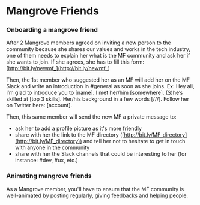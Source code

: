 # Mangrove Friends


### Onboarding a mangrove friend
After 2 Mangrove members agreed on inviting a new person to the community because she shares our values and works in the tech industry, one of them needs to explain her what is the MF community and ask her if she wants to join. If she agrees, she has to fill this form: [http://bit.ly/newmf_](http://bit.ly/newmf_)

Then, the 1st member who suggested her as an MF will add her on the MF Slack and write an introduction in #general as soon as she joins.
Ex: Hey all, I’m glad to introduce you to [name]. I met her/him [somewhere]. (S)he’s skilled at [top 3 skills]. Her/his background in a few words [///]. Follow her on Twitter here: [account].

Then, this same member will send the new MF a private message to:
- ask her to add a profile picture as it's more friendly
- share with her the link to the MF directory ([http://bit.ly/MF_directory](http://bit.ly/MF_directory)) and tell her not to hesitate to get in touch with anyone in the community
- share with her the Slack channels that could be interesting to her (for instance: #dev, #ux, etc.)


### Animating mangrove friends

As a Mangrove member, you'll have to ensure that the MF community is well-animated by posting regularly, giving feedbacks and helping people.


